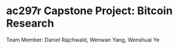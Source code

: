 # ac297r Capstone Project: Bitcoin Research
Team Member: Daniel Rajchwald, Wenwan Yang, Wenshuai Ye
